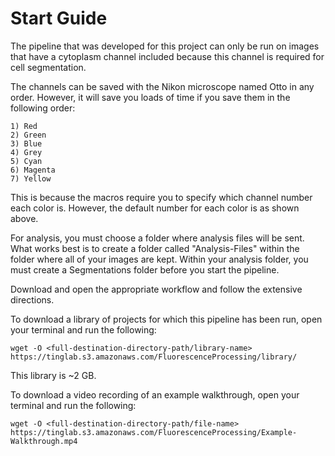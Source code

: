 # Start Guide
The pipeline that was developed for this project can only be run on images that have a cytoplasm channel included because this channel is required for cell segmentation.

The channels can be saved with the Nikon microscope named Otto in any order. However, it will save you loads of time if you save them in the following order:

	1) Red
	2) Green
	3) Blue
	4) Grey
	5) Cyan
	6) Magenta
	7) Yellow

This is because the macros require you to specify which channel number each color is. However, the default number for each color is as shown above.
	
For analysis, you must choose a folder where analysis files will be sent. What works best is to create a folder called "Analysis-Files" within the folder where all of your images are kept. Within your analysis folder, you must create a Segmentations folder before you start the pipeline.

Download and open the appropriate workflow and follow the extensive directions.

To download a library of projects for which this pipeline has been run, open your terminal and run the following: 
```
wget -O <full-destination-directory-path/library-name> https://tinglab.s3.amazonaws.com/FluorescenceProcessing/library/
```
This library is ~2 GB.

To download a video recording of an example walkthrough, open your terminal and run the following:
```
wget -O <full-destination-directory-path/file-name> https://tinglab.s3.amazonaws.com/FluorescenceProcessing/Example-Walkthrough.mp4
```
